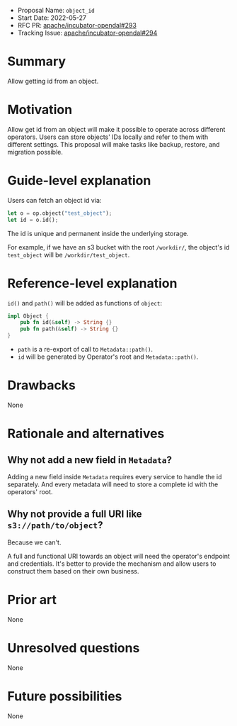 - Proposal Name: `object_id`
- Start Date: 2022-05-27
- RFC PR: [apache/incubator-opendal#293](https://github.com/apache/incubator-opendal/pull/293)
- Tracking Issue: [apache/incubator-opendal#294](https://github.com/apache/incubator-opendal/issues/294)

# Summary

Allow getting id from an object.

# Motivation

Allow get id from an object will make it possible to operate across different operators. Users can store objects' IDs locally and refer to them with different settings. This proposal will make tasks like backup, restore, and migration possible.

# Guide-level explanation

Users can fetch an object id via:

```rust
let o = op.object("test_object");
let id = o.id();
```

The id is unique and permanent inside the underlying storage.

For example, if we have an s3 bucket with the root `/workdir/`, the object's id `test_object` will be `/workdir/test_object`.

# Reference-level explanation

`id()` and `path()` will be added as functions of `object`:

```rust
impl Object {
    pub fn id(&self) -> String {}
    pub fn path(&self) -> String {}
}
```

- `path` is a re-export of call to `Metadata::path()`.
- `id` will be generated by Operator's root and `Metadata::path()`.

# Drawbacks

None

# Rationale and alternatives

## Why not add a new field in `Metadata`?

Adding a new field inside `Metadata` requires every service to handle the id separately. And every metadata will need to store a complete id with the operators' root.

## Why not provide a full URI like `s3://path/to/object`?

Because we can't.

A full and functional URI towards an object will need the operator's endpoint and credentials. It's better to provide the mechanism and allow users to construct them based on their own business.

# Prior art

None

# Unresolved questions

None

# Future possibilities

None
